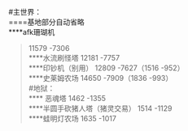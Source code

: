 #主世界：  
====基地部分自动省略  
****afk珊瑚机
> 11579 -7306  
****水流刷怪塔 
> 12181 -7757  
****印钞机（别用） 
> 12809 -7627（1516 -952）  
****史莱姆农场 
> 14650 -7909（1836 -993）  
#地狱：  
 **** 恶魂塔 
> 1462 -1355  
****半圆手砍猪人塔（猪灵交易）
> 1514 -1129  
 ****蛙明灯农场 
> 1635 -1017